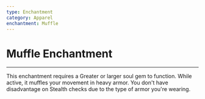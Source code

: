 ```yaml
---
type: Enchantment
category: Apparel
enchantment: Muffle
---
```

# Muffle Enchantment
---
This enchantment requires a Greater or larger soul gem to function. While active, it muffles your movement in heavy armor. You don't have disadvantage on Stealth checks due to the type of armor you're wearing.